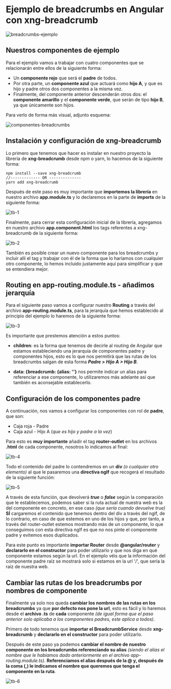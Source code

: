 # Ejemplo de breadcrumbs en Angular con xng-breadcrumb

![breadcrumbs-ejemplo](https://user-images.githubusercontent.com/36458569/182034831-186496e1-6a6f-4d1f-9f6d-b6ee6705c191.gif)

## Nuestros componentes de ejemplo

Para el ejemplo vamos a trabajar con cuatro componentes que se relacionarán entre ellos de la siguiente forma:

- Un **componente rojo** que será el **padre** de todos.
- Por otra parte, un **componente azul** que actuará como **hijo A**, y que es hijo y padre otros dos componentes a la misma vez.
- Finalmente, del componente anterior descenderán otros dos: el **componente amarillo** y el **componente verde**, que serán de tipo **hijo B**, ya que únicamente son hijos.

Para verlo de forma más visual, adjunto esquema:

![componentes-breadcrumbs](https://user-images.githubusercontent.com/36458569/182034506-c563b6a2-c87d-4533-8e2c-8cbfea084aab.png)

## Instalación y configuración de xng-breadcrumb

Lo primero que tenemos que hacer es instalar en nuestro proyecto la librería de **xng-breadcrumb** desde npm o yarn, lo hacemos de la siguiente forma:

````
npm install --save xng-breadcrumb
//------------- OR --------------
yarn add xng-breadcrumb
````

Después de este paso es muy importante que **importemos la librería** en nuestro archivo **app.module.ts** y lo declaremos en la parte de **imports** de la siguiente forma:

![tb-1](https://user-images.githubusercontent.com/36458569/182036684-e73cad2b-c151-42c0-b0f5-480480f3fef2.PNG)

Finalmente, para cerrar esta configuración inicial de la librería, agregamos en nuestro archivo **app.component.html** los tags referentes a xng-breadcrumb de la siguiente forma:

![tb-2](https://user-images.githubusercontent.com/36458569/182036556-d8b1134e-f8ca-446e-ac2d-c60fdb3e17da.PNG)

También es posible crear un nuevo componente para los breadcrumbs y incluir allí el tag y trabajar con él de la forma que lo haríamos con cualquier otro componente, lo hemos incluido justamente aquí para simplificar y que se entendiera mejor.

## Routing en app-routing.module.ts - añadimos jerarquía

Para el siguiente paso vamos a configurar nuestro **Routing** a través del archivo **app-routing.module.ts**, para la jerarquía que hemos establecido al principio del ejemplo lo haremos de la siguiente forma:

![tb-3](https://user-images.githubusercontent.com/36458569/182036873-e5e60bf4-b473-4cbc-9a53-d2f4d717e3f4.png)

Es importante que prestemos atención a estos puntos:

- **children**: es la forma que tenemos de decirle al routing de Angular que estamos estableciendo una jerarquía de componentes padre y componentes hijos, esto es lo que nos permitirá que las rutas de los breadcrumbs salgan de esta forma ***Padre > Hijo A > Hijo B***.

- **data: {breadcrumb: {alias: ''}** nos permite indicar un alias para referenciar a ese componente, lo utilizaremos más adelante así que también es aconsejable establecerlo.

## Configuración de los componentes padre

A continuación, nos vamos a configurar los componentes con rol de **padre**, que son:

- Caja roja - Padre
- Caja azul - Hijo A (*que es hijo y padre a la vez*)

Para esto es **muy importante** añadir el tag **router-outlet** en los archivos **.html** de cada componente, nosotros lo indicamos al final:

![tb-4](https://user-images.githubusercontent.com/36458569/182037226-384d6408-d198-487c-bf5b-f96ccf06fc0d.png)

Todo el contenido del padre lo contendremos en un **div** *(o cualquier otro elemento)* al que le pasaremos una **directiva ngIf** que recogerá el resultado de la siguiente función:

![tb-5](https://user-images.githubusercontent.com/36458569/182037230-109628ac-8d5d-4baa-a439-0339996da436.png)

A través de esta función, que devolverá ***true*** o ***false*** según la comparación que le establecemos, podemos saber si la ruta actual de nuestra web es la del componente en concreto, en ese caso *(que sería cuando devuelve true)* **SÍ** cargaremos el contenido que tenemos dentro del div a través del ngIf, de lo contrario, en caso de que estemos en uno de los hijos y que, por tanto, a través del router-outlet estemos mostrando más de un componente, lo que conseguimos con esta directiva ngIf es que no nos pinte el componente padre y evitemos esos duplicados.

Para este punto es importante **importar Router** desde **@angular/router** y **declararlo en el constructor** para poder utilizarlo y que nos diga en qué componente estamos según la url. En el ejemplo véis que la información del componente padre raíz se mostrará solo si estamos en la url '/', que sería la raíz de nuestra web.


## Cambiar las rutas de los breadcrumbs por nombres de componente

Finalmente ya solo nos queda **cambiar los nombres de las rutas en los breadcrumbs** ya que **por defecto nos pone la url**, esto es fácil y lo haremos desde el **archivo .ts** de **cada** componente *(de igual forma que el paso anterior solo aplicaba a los componentes padres, este aplica a todos)*.

Primero de todo tenemos que **importar el BreadcrumbService** desde **xng-breadcrumb** y **declararlo en el constructor** para poder utilizarlo.

Después de este paso ya podemos **cambiar el nombre de nuestro componente en los breadcrumbs referenciando su alias** *(siendo el alias el nombre que le habíamos dado anteriormente en el archivo app-routing.module.ts)*. **Referenciamos el alias después de la @ y, después de la coma (,) le indicamos el nombre que queremos que tenga el componente en la ruta**.

![tb-6](https://user-images.githubusercontent.com/36458569/182037552-fdf3e665-2f3f-4a10-b311-125a2993c474.png)

